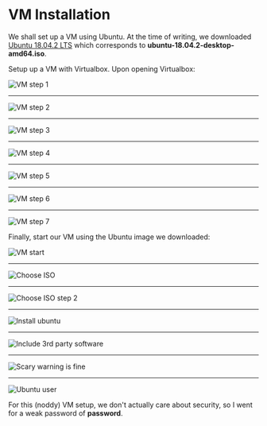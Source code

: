 # VM Installation

We shall set up a VM using Ubuntu. At the time of writing, we downloaded [Ubuntu 18.04.2 LTS](https://www.ubuntu.com/download/desktop) which corresponds to **ubuntu-18.04.2-desktop-amd64.iso**.

Setup up a VM with Virtualbox. Upon opening Virtualbox:

![VM step 1](images/vm-step-1.png)

---

![VM step 2](images/vm-step-2.png)

---

![VM step 3](images/vm-step-3.png)

---

![VM step 4](images/vm-step-4.png)

---

![VM step 5](images/vm-step-5.png)

---

![VM step 6](images/vm-step-6.png)

---

![VM step 7](images/vm-step-7.png)

Finally, start our VM using the Ubuntu image we downloaded:

![VM start](images/vm-start.png)

---

![Choose ISO](images/choose-iso.png)

---

![Choose ISO step 2](images/choose-iso-2.png)

---

![Install ubuntu](images/install-ubuntu.png)

---

![Include 3rd party software](images/ubuntu-3rd-party.png)

---

![Scary warning is fine](images/scary-warning-is-fine.png)

---

![Ubuntu user](images/ubuntu-user.png)

For this (noddy) VM setup, we don't actually care about security, so I went for a weak password of **password**.